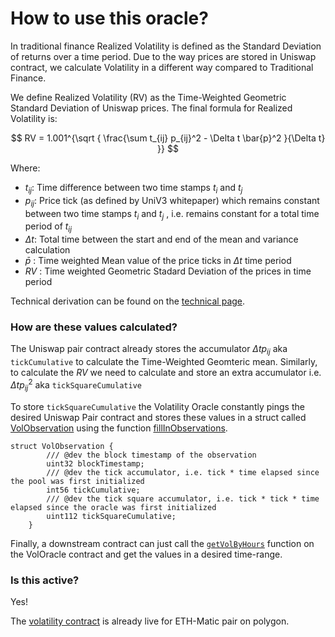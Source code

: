 # How to use this oracle?

In traditional finance Realized Volatility is defined as the Standard Deviation of returns over a time period. Due to the way prices are stored in Uniswap contract, we calculate Volatility in a different way compared to Traditional Finance.

We define Realized Volatility (RV) as the Time-Weighted Geometric Standard Deviation of Uniswap prices. The final formula for Realized Volatility is:

$$
RV = 1.001^{\sqrt {
\frac{\sum t_{ij}  p_{ij}^2 - \Delta t \bar{p}^2 }{\Delta t} }}
$$

Where:

- $t_{ij}$: Time difference between two time stamps $t_i$ and $t_j$
- $p_{ij}$: Price tick (as defined by UniV3 whitepaper) which remains constant between two time stamps $t_i$ and $t_j$ , i.e. remains constant for a total time period of $t_{ij}$
- $\Delta t$: Total time between the start and end of the mean and variance calculation
- $\bar{p}$ : Time weighted Mean value of the price ticks in $\Delta t$ time period
- $RV$ : Time weighted Geometric Stadard Deviation of the prices in time period

Technical derivation can be found on the [technical page](https://ankitchiplunkar.com/v3-volatility-oracle/technical/).

### How are these values calculated?

The Uniswap pair contract already stores the accumulator $\Delta t p_{ij}$ aka `tickCumulative` to calculate the Time-Weighted Geomteric mean. Similarly, to calculate the $RV$ we need to calculate and store an extra accumulator i.e. $\Delta t p_{ij}^2$ aka `tickSquareCumulative`

To store `tickSquareCumulative` the Volatility Oracle constantly pings the desired Uniswap Pair contract and stores these values in a struct called [VolObservation](https://github.com/ankitchiplunkar/v3-volatility-oracle/blob/main/contracts/VolOracleLib.sol#L12) using the function [fillInObservations](https://github.com/ankitchiplunkar/v3-volatility-oracle/blob/main/contracts/VolOracle.sol#L150).

```
struct VolObservation {
        /// @dev the block timestamp of the observation
        uint32 blockTimestamp;
        /// @dev the tick accumulator, i.e. tick * time elapsed since the pool was first initialized
        int56 tickCumulative;
        /// @dev the tick square accumulator, i.e. tick * tick * time elapsed since the oracle was first initialized
        uint112 tickSquareCumulative;
    }
```

Finally, a downstream contract can just call the [`getVolByHours`](https://github.com/ankitchiplunkar/v3-volatility-oracle/blob/main/contracts/VolOracle.sol#L113) function on the VolOracle contract and get the values in a desired time-range.

### Is this active?

Yes!

The [volatility contract](https://polygonscan.com/address/0x60e2CB42DcBa04b8cb2ae657040B1B98852077A4#events) is already live for ETH-Matic pair on polygon.
